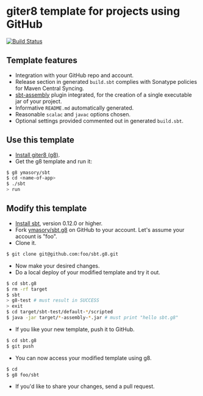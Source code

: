 # giter8 template for projects using GitHub #

[![Build Status](http://ci.yuvimasory.com/job/sbt.g8/badge/icon)](http://ci.yuvimasory.com/job/sbt.g8/)

## Template features ##

- Integration with your GitHub repo and account.
- Release section in generated `build.sbt` complies with Sonatype policies for Maven Central Syncing.
- [sbt-assembly](https://github.com/sbt/sbt-assembly) plugin integrated, for the creation of a single executable jar of your project.
- Informative `README.md` automatically generated.
- Reasonable `scalac` and `javac` options chosen.
- Optional settings provided commented out in generated `build.sbt`.

## Use this template ##

- [Install giter8 (g8)](https://github.com/n8han/giter8).
- Get the g8 template and run it:

```sh
$ g8 ymasory/sbt
$ cd <name-of-app>
$ ./sbt
> run
```

## Modify this template ##

- [Install sbt](https://github.com/harrah/xsbt/wiki/Getting-Started-Setup), version 0.12.0 or higher.
- Fork [ymasory/sbt.g8](https://github.com/ymasory/sbt.g8) on GitHub to your account.
Let's assume your account is "foo".
- Clone it.

```sh
$ git clone git@github.com:foo/sbt.g8.git
```

- Now make your desired changes.
- Do a local deploy of your modified template and try it out.

```sh
$ cd sbt.g8
$ rm -rf target
$ sbt
> g8-test # must result in SUCCESS
> exit
$ cd target/sbt-test/default-*/scripted
$ java -jar target/*-assembly-*.jar # must print "hello sbt.g8"
```

- If you like your new template, push it to GitHub.

```sh
$ cd sbt.g8
$ git push
```

- You can now access your modified template using g8.

```sh
$ cd
$ g8 foo/sbt
```

- If you'd like to share your changes, send a pull request.
